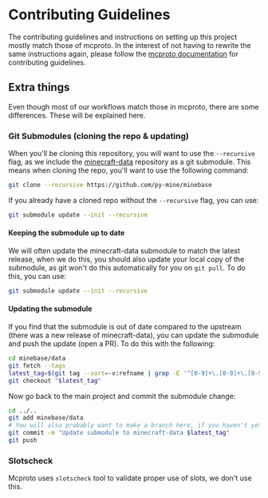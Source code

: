 # Contributing Guidelines

The contributing guidelines and instructions on setting up this project mostly match those of mcproto. In the interest
of not having to rewrite the same instructions again, please follow the [mcproto
documentation](https://py-mine.github.io/mcproto/latest/contributing/guides/) for contributing guidelines.

## Extra things

Even though most of our workflows match those in mcproto, there are some differences. These will be explained here.

### Git Submodules (cloning the repo & updating)

When you'll be cloning this repository, you will want to use the `--recursive` flag, as we include the
[minecraft-data](https://github.com/PrismarineJS/minecraft-data) repository as a git submodule. This means when cloning
the repo, you'll want to use the following command:

```bash
git clone --recursive https://github.com/py-mine/minebase
```

If you already have a cloned repo without the `--recursive` flag, you can use:

```bash
git submodule update --init --recursive
```

#### Keeping the submodule up to date

We will often update the minecraft-data submodule to match the latest release, when we do this, you should also update
your local copy of the submodule, as git won't do this automatically for you on `git pull`. To do this, you can use:

```bash
git submodule update --init --recursive
```

#### Updating the submodule

If you find that the submodule is out of date compared to the upstream (there was a new release of minecraft-data), you
can update the submodule and push the update (open a PR). To do this with the following:

```bash
cd minebase/data
git fetch --tags
latest_tag=$(git tag --sort=-v:refname | grep -E '^[0-9]+\.[0-9]+\.[0-9]+$' | head -n 1)
git checkout "$latest_tag"
```

Now go back to the main project and commit the submodule change:

```bash
cd ../..
git add minebase/data
# You will also probably want to make a branch here, if you haven't yet
git commit -m "Update submodule to minecraft-data $latest_tag"
git push
```

### Slotscheck

Mcproto uses `slotscheck` tool to validate proper use of slots, we don't use this.
